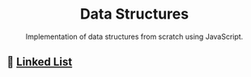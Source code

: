 <h1 align="center">Data Structures</h1>
<p align="center">Implementation of data structures from scratch using JavaScript.</p>

## :link: [Linked List](./src/linked-list)
